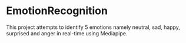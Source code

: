 # EmotionRecognition
This project attempts to identify 5 emotions namely neutral, sad, happy, surprised and anger in real-time using Mediapipe.
